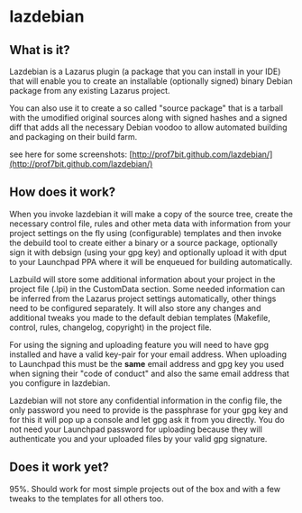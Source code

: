 lazdebian
=========

What is it?
-----------
Lazdebian is a Lazarus plugin (a package that you can install in your IDE)
that will enable you to create an installable (optionally signed) binary
Debian package from any existing Lazarus project.

You can also use it to create a so called "source package" that is a
tarball with the umodified original sources along with signed hashes and a
signed diff that adds all the necessary Debian voodoo to allow automated
building and packaging on their build farm.

see here for some screenshots: 
[http://prof7bit.github.com/lazdebian/](http://prof7bit.github.com/lazdebian/)

How does it work?
-----------------
When you invoke lazdebian it will make a copy of the source tree, create
the necessary control file, rules and other meta data with information from
your project settings on the fly using (configurable) templates and then
invoke the debuild tool to create either a binary or a source package,
optionally sign it with debsign (using your gpg key) and optionally upload
it with dput to your Launchpad PPA where it will be enqueued for building
automatically.

Lazbuild will store some additional information about your project in the
project file (.lpi) in the CustomData section. Some needed information can
be inferred from the Lazarus project settings automatically, other things
need to be configured separately. It will also store any changes and
additional tweaks you made to the default debian templates (Makefile,
control, rules, changelog, copyright) in the project file.

For using the signing and uploading feature you will need to have gpg
installed and have a valid key-pair for your email address. When uploading
to Launchpad this must be the **same** email address and gpg key you used
when signing their "code of conduct" and also the same email address that
you configure in lazdebian.

Lazdebian will not store any confidential information in the config file,
the only password you need to provide is the passphrase for your gpg key
and for this it will pop up a console and let gpg ask it from you
directly. You do not need your Launchpad password for uploading because
they will authenticate you and your uploaded files by your valid gpg
signature.


Does it work yet?
-----------------
95%. Should work for most simple projects out of the box and with
a few tweaks to the templates for all others too.
